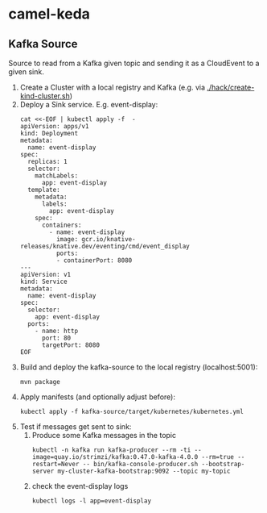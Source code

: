 # camel-keda

## Kafka Source

Source to read from a Kafka given topic and sending it as a CloudEvent to a given sink.

1. Create a Cluster with a local registry and Kafka (e.g. via [./hack/create-kind-cluster.sh](./hack/create-kind-cluster.sh))
2. Deploy a Sink service. E.g. event-display:
    ```
    cat <<-EOF | kubectl apply -f  -
    apiVersion: apps/v1
    kind: Deployment
    metadata:
      name: event-display
    spec:
      replicas: 1
      selector:
        matchLabels:
          app: event-display
      template:
        metadata:
          labels:
            app: event-display
        spec:
          containers:
            - name: event-display
              image: gcr.io/knative-releases/knative.dev/eventing/cmd/event_display
              ports:
              - containerPort: 8080
    ---
    apiVersion: v1
    kind: Service
    metadata:
      name: event-display
    spec:
      selector:
        app: event-display
      ports:
        - name: http
          port: 80
          targetPort: 8080
    EOF
   ```
3. Build and deploy the kafka-source to the local registry (localhost:5001):
   ```
   mvn package
   ```
4. Apply manifests (and optionally adjust before):
   ```
   kubectl apply -f kafka-source/target/kubernetes/kubernetes.yml
   ```
5. Test if messages get sent to sink: 
   1. Produce some Kafka messages in the topic
      ```
      kubectl -n kafka run kafka-producer --rm -ti --image=quay.io/strimzi/kafka:0.47.0-kafka-4.0.0 --rm=true --restart=Never -- bin/kafka-console-producer.sh --bootstrap-server my-cluster-kafka-bootstrap:9092 --topic my-topic
      ```
   2. check the event-display logs
      ```
      kubectl logs -l app=event-display
      ```
